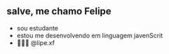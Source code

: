 ## salve, me chamo Felipe 
- sou estudante
- estou me desenvolvendo em linguagem javenScrit
- 💸💸💸
@lipe.xf 
